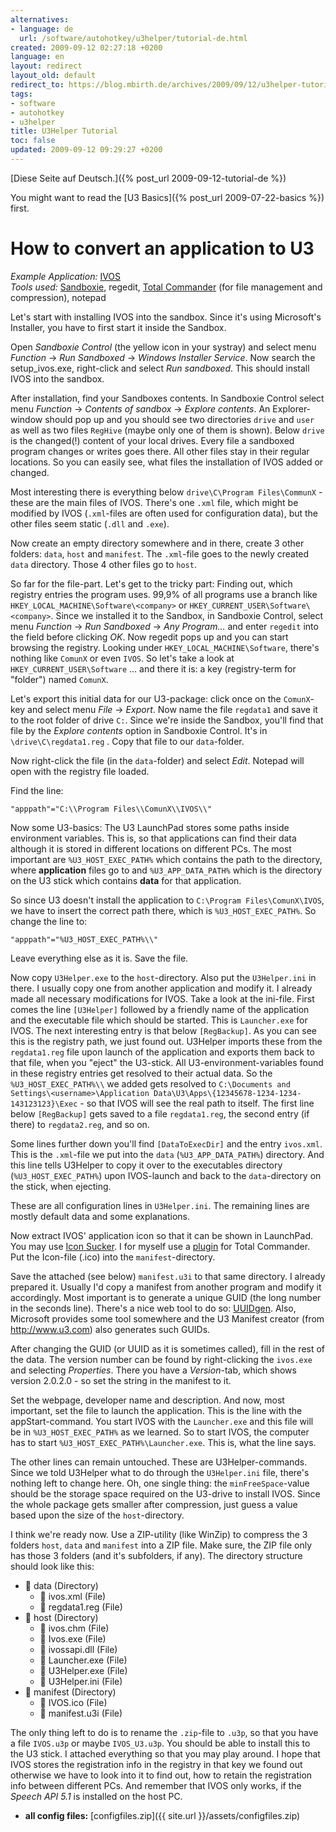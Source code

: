 ```yaml
---
alternatives:
- language: de
  url: /software/autohotkey/u3helper/tutorial-de.html
created: 2009-09-12 02:27:18 +0200
language: en
layout: redirect
layout_old: default
redirect_to: https://blog.mbirth.de/archives/2009/09/12/u3helper-tutorial.html
tags:
- software
- autohotkey
- u3helper
title: U3Helper Tutorial
toc: false
updated: 2009-09-12 09:29:27 +0200
---
```


[Diese Seite auf Deutsch.]({% post_url 2009-09-12-tutorial-de %})

You might want to read the [U3 Basics]({% post_url 2009-07-22-basics %}) first.

How to convert an application to U3
===================================

*Example Application:* [IVOS](http://ivos.comunx.com/)  
*Tools used:* [Sandboxie](http://www.sandboxie.com/), regedit, [Total Commander](http://www.ghisler.com/) (for file management and compression), notepad

Let's start with installing IVOS into the sandbox. Since it's using Microsoft's Installer, you have to first start it
inside the Sandbox.

Open *Sandboxie Control* (the yellow icon in your systray) and select menu *Function* → *Run Sandboxed* → *Windows
Installer Service*. Now search the setup_ivos.exe, right-click and select *Run sandboxed*. This should install IVOS
into the sandbox.

After installation, find your Sandboxes contents. In Sandboxie Control select menu *Function* → *Contents of sandbox*
→ *Explore contents*. An Explorer-window should pop up and you should see two directories `drive` and `user` as well as
two files `RegHive` (maybe only one of them is shown). Below `drive` is the changed(!) content of your local drives.
Every file a sandboxed program changes or writes goes there. All other files stay in their regular locations. So you
can easily see, what files the installation of IVOS added or changed.

Most interesting there is everything below `drive\C\Program Files\CommunX` - these are the main files of IVOS. There's
one `.xml` file, which might be modified by IVOS (`.xml`-files are often used for configuration data), but the other
files seem static (`.dll` and `.exe`).

Now create an empty directory somewhere and in there, create 3 other folders: `data`, `host` and `manifest`. The
`.xml`-file goes to the newly created `data` directory. Those 4 other files go to `host`.

So far for the file-part. Let's get to the tricky part: Finding out, which registry entries the program uses. 99,9% of
all programs use a branch like `HKEY_LOCAL_MACHINE\Software\<company>` or `HKEY_CURRENT_USER\Software\<company>`. Since
we installed it to the Sandbox, in Sandboxie Control, select menu *Function* → *Run Sandboxed* → *Any Program…* and
enter `regedit` into the field before clicking *OK*. Now regedit pops up and you can start browsing the registry.
Looking under `HKEY_LOCAL_MACHINE\Software`, there's nothing like `ComunX` or even `IVOS`. So let's take a look at
`HKEY_CURRENT_USER\Software` … and there it is: a key (registry-term for "folder") named `ComunX`.

Let's export this initial data for our U3-package: click once on the `ComunX`-key and select menu *File* → *Export*.
Now name the file `regdata1` and save it to the root folder of drive `C:`. Since we're inside the Sandbox, you'll find
that file by the *Explore contents* option in Sandboxie Control. It's in `\drive\C\regdata1.reg` . Copy that file to
our `data`-folder.

Now right-click the file (in the `data`-folder) and select *Edit*. Notepad will open with the registry file loaded.

Find the line:

    "apppath"="C:\\Program Files\\ComunX\\IVOS\\"

Now some U3-basics: The U3 LaunchPad stores some paths inside environment variables. This is, so that applications can
find their data although it is stored in different locations on different PCs. The most important are
`%U3_HOST_EXEC_PATH%` which contains the path to the directory, where **application** files go to and
`%U3_APP_DATA_PATH%` which is the directory on the U3 stick which contains **data** for that application.

So since U3 doesn't install the application to `C:\Program Files\ComunX\IVOS`, we have to insert the correct path
there, which is `%U3_HOST_EXEC_PATH%`. So change the line to:

    "apppath"="%U3_HOST_EXEC_PATH%\\"

Leave everything else as it is. Save the file.

Now copy `U3Helper.exe` to the `host`-directory. Also put the `U3Helper.ini` in there. I usually copy one from another
application and modify it. I already made all necessary modifications for IVOS. Take a look at the ini-file. First
comes the line `[U3Helper]` followed by a friendly name of the application and the executable file which should be
started. This is `Launcher.exe` for IVOS. The next interesting entry is that below `[RegBackup]`. As you can see this
is the registry path, we just found out. U3Helper imports these from the `regdata1.reg` file upon launch of the
application and exports them back to that file, when you "eject" the U3-stick. All U3-environment-variables found in
these registry entries get resolved to their actual data. So the `%U3_HOST_EXEC_PATH%\\` we added gets resolved to
`C:\Documents and Settings\<username>\Application Data\U3\Apps\{12345678-1234-1234-143123123}\Exec` - so that IVOS will
see the real path to itself. The first line below `[RegBackup]` gets saved to a file `regdata1.reg`, the second entry
(if there) to `regdata2.reg`, and so on.

Some lines further down you'll find `[DataToExecDir]` and the entry `ivos.xml`. This is the `.xml`-file we put into the
`data` (`%U3_APP_DATA_PATH%`) directory. And this line tells U3Helper to copy it over to the executables directory
(`%U3_HOST_EXEC_PATH%`) upon IVOS-launch and back to the `data`-directory on the stick, when ejecting.

These are all configuration lines in `U3Helper.ini`. The remaining lines are mostly default data and some explanations.

Now extract IVOS' application icon so that it can be shown in LaunchPad. You may use [Icon Sucker](http://www.portablefreeware.com/?id=420).
I for myself use a [plugin](http://www.totalcmd.net/plugring/iclview.html) for Total Commander. Put the Icon-file (.ico)
into the `manifest`-directory.

Save the attached (see below) `manifest.u3i` to that same directory. I already prepared it. Usually I'd copy a manifest
from another program and modify it accordingly. Most important is to generate a unique GUID (the long number in the
seconds line). There's a nice web tool to do so: [UUIDgen](http://www.famkruithof.net/uuid/uuidgen). Also, Microsoft
provides some tool somewhere and the U3 Manifest creator (from <http://www.u3.com>) also generates such GUIDs.

After changing the GUID (or UUID as it is sometimes called), fill in the rest of the data. The version number can be
found by right-clicking the `ivos.exe` and selecting *Properties*. There you have a *Version*-tab, which shows version
2.0.2.0 - so set the string in the manifest to it.

Set the webpage, developer name and description. And now, most important, set the file to launch the application. This
is the line with the appStart-command. You start IVOS with the `Launcher.exe` and this file will be in
`%U3_HOST_EXEC_PATH%` as we learned. So to start IVOS, the computer has to start `%U3_HOST_EXEC_PATH%\Launcher.exe`.
This is, what the line says.

The other lines can remain untouched. These are U3Helper-commands. Since we told U3Helper what to do through the
`U3Helper.ini` file, there's nothing left to change here. Oh, one single thing: the `minFreeSpace`-value should be the
storage space required on the U3-drive to install IVOS. Since the whole package gets smaller after compression, just
guess a value based upon the size of the `host`-directory.

I think we're ready now. Use a ZIP-utility (like WinZip) to compress the 3 folders `host`, `data` and `manifest` into a
ZIP file. Make sure, the ZIP file only has those 3 folders (and it's subfolders, if any). The directory structure
should look like this:

  * 📂 data (Directory)
    * 📄 ivos.xml (File)
    * 📄 regdata1.reg (File)
  * 📂 host (Directory)
    * 📄 ivos.chm (File)
    * 📄 Ivos.exe (File)
    * 📄 ivossapi.dll (File)
    * 📄 Launcher.exe (File)
    * 📄 U3Helper.exe (File)
    * 📄 U3Helper.ini (File)
  * 📂 manifest (Directory)
    * 📄 IVOS.ico (File)
    * 📄 manifest.u3i (File)

The only thing left to do is to rename the `.zip`-file to `.u3p`, so that you have a file `IVOS.u3p` or maybe
`IVOS_U3.u3p`. You should be able to install this to the U3 stick. I attached everything so that you may play around. I
hope that IVOS stores the registration info in the registry in that key we found out otherwise we have to look into it
to find out, how to retain the registration info between different PCs. And remember that IVOS only works, if the
*Speech API 5.1* is installed on the host PC.

  * **all config files:** [configfiles.zip]({{ site.url }}/assets/configfiles.zip)